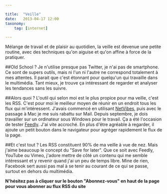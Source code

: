 ```yaml
---

title:  "Veille"
date:   2013-04-17 12:00
taxonomy:
    tag: [internet]

---
```


Mélange de travail et de plaisir au quotidien, la veille est devenue une petite routine, avec des techniques qu'on aiguise et qu'on affine à force de la pratiquer. 

##Old School ?
Je n'utilise presque pas Twitter, je n'ai pas de smartphone. Ce sont de supers outils, mais ni l'un ni l'autre ne correspond totalement à mes attentes. Il parait que c'est étonnant pour quelqu'un qui travaille dans le multimédia. Tant mieux, je trouve ça intéressant de regarder et analyser les tendances sans les suivre. 

##Alors quoi ?
L'outil qui selon moi est le plus propice pour ma veille, c'est les RSS. C'est pour moi le meilleur moyen de réunir en un endroit tous les flux qui m'intéressent. J'avais commencé en utilisant [NetVibes](http://www.netvibes.com/fr), puis avec le passage à Mac je me suis rabattu sur Mail. Depuis septembre, je dois travailler sur un ordinateur sous Windows pour le travail. Ça a été l'occasion de tester [Feedly](http://www.feedly.com/). J'ai vite accroché. En plus d'être agréable à regarder, il ajoute un petit bouton dans le navigateur pour agréger rapidement le flux de la page.

##Et c'est tout ?
Les RSS constituent 90% de ma veille à vue de nez. Mais j'aime beaucoup le concept du "Save for later". Que ce soit avec Feedly, YouTube ou Vimeo, j'adore mettre de côté un contenu qui me semble intéressant et y revenir quand j'ai un peu de temps libre. Mine de rien, Facebook sert aussi pas mal à se tenir au courant de ce qui se passe, surtout en dehors du multimédia.

**N'hésitez pas à cliquer sur le bouton "Abonnez-vous" en haut de la page pour vous abonner au flux RSS du site**
